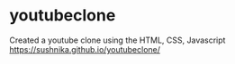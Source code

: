 # youtubeclone
Created a youtube clone using the HTML, CSS, Javascript
https://sushnika.github.io/youtubeclone/
